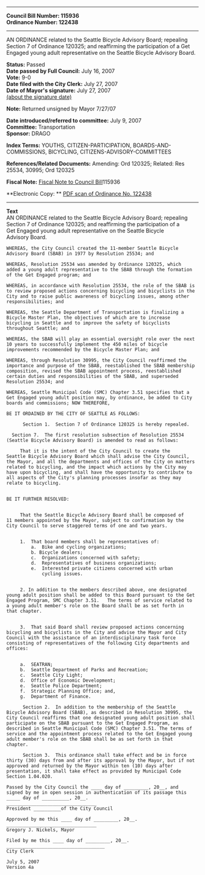 * * * * *  
  
**Council Bill Number: [](#h0)[](#h2)115936**   
**Ordinance Number: 122438**  
  
* * * * *  
  
AN ORDINANCE related to the Seattle Bicycle Advisory Board; repealing Section 7 of Ordinance 120325; and reaffirming the participation of a Get Engaged young adult representative on the Seattle Bicycle Advisory Board.  
  
**Status:** Passed   
**Date passed by Full Council:** July 16, 2007   
**Vote:** 9-0   
**Date filed with the City Clerk:** July 27, 2007   
**Date of Mayor's signature:** July 27, 2007   
[(about the signature date)](/~public/approvaldate.htm)   
  
**Note:** Returned unsigned by Mayor 7/27/07  
  
  
**Date introduced/referred to committee:** July 9, 2007   
**Committee:** Transportation   
**Sponsor:** DRAGO   
  
**Index Terms:** YOUTHS, CITIZEN-PARTICIPATION, BOARDS-AND-COMMISSIONS, BICYCLING, CITIZENS-ADVISORY-COMMITTEES  
  
**References/Related Documents:** Amending: Ord 120325; Related: Res 25534, 30995; Ord 120325  
  
**Fiscal Note:** [Fiscal Note to Council Bill](http://clerk.seattle.gov/~public/fnote/115936.htm)[](#h1)[](#h3)115936  
  
**Electronic Copy: ** [PDF scan of Ordinance No. 122438](/~archives/Ordinances/Ord_122438.pdf)  
  
* * * * *  
  
**Text**  
    AN ORDINANCE related to the Seattle Bicycle Advisory Board; repealing  
    Section 7 of Ordinance 120325; and reaffirming the participation of a  
    Get Engaged young adult representative on the Seattle Bicycle  
    Advisory Board.  
  
    WHEREAS, the City Council created the 11-member Seattle Bicycle  
    Advisory Board (SBAB) in 1977 by Resolution 25534; and  
  
    WHEREAS, Resolution 25534 was amended by Ordinance 120325, which  
    added a young adult representative to the SBAB through the formation  
    of the Get Engaged program; and  
  
    WHEREAS, in accordance with Resolution 25534, the role of the SBAB is  
    to review proposed actions concerning bicycling and bicyclists in the  
    City and to raise public awareness of bicycling issues, among other  
    responsibilities; and  
  
    WHEREAS, the Seattle Department of Transportation is finalizing a  
    Bicycle Master Plan, the objectives of which are to increase  
    bicycling in Seattle and to improve the safety of bicyclists  
    throughout Seattle; and  
  
    WHEREAS, the SBAB will play an essential oversight role over the next  
    10 years to successfully implement the 450 miles of bicycle  
    improvements recommended by the Bicycle Master Plan; and  
  
    WHEREAS, through Resolution 30995, the City Council reaffirmed the  
    importance and purpose of the SBAB, reestablished the SBAB membership  
    composition, revised the SBAB appointment process, reestablished  
    certain duties and responsibilities of the SBAB, and superseded  
    Resolution 25534; and  
  
    WHEREAS, Seattle Municipal Code (SMC) Chapter 3.51 specifies that a  
    Get Engaged young adult position may, by ordinance, be added to City  
    boards and commissions; NOW THEREFORE,  
  
    BE IT ORDAINED BY THE CITY OF SEATTLE AS FOLLOWS:  
  
          Section 1.  Section 7 of Ordinance 120325 is hereby repealed.  
  
      Section 7.  The first resolution subsection of Resolution 25534  
    (Seattle Bicycle Advisory Board) is amended to read as follows:  
  
         That it is the intent of the City Council to create the  
    Seattle Bicycle Advisory Board which shall advise the City Council,  
    the Mayor, and all the departments and offices of the City on matters  
    related to bicycling, and the impact which actions by the City may  
    have upon bicycling, and shall have the opportunity to contribute to  
    all aspects of the City's planning processes insofar as they may  
    relate to bicycling.  
  
  
    BE IT FURTHER RESOLVED:  
  
  
         That the Seattle Bicycle Advisory Board shall be composed of  
    11 members appointed by the Mayor, subject to confirmation by the  
    City Council to serve staggered terms of one and two years.  
  
  
         1.  That board members shall be representatives of:  
             a.  Bike and cycling organizations;  
             b. Bicycle dealers;  
             c.  Organizations concerned with safety;  
             d.  Representatives of business organizations;  
             e.  Interested private citizens concerned with urban  
                 cycling issues.  
  
  
         2. In addition to the members described above, one designated  
    young adult position shall be added to this Board pursuant to the Get  
    Engaged Program, SMC Chapter 3.51.   The terms of service related to  
    a young adult member's role on the Board shall be as set forth in  
    that chapter.  
  
  
         3.  That said Board shall review proposed actions concerning  
    bicycling and bicyclists in the City and advise the Mayor and City  
    Council with the assistance of an interdisciplinary task force  
    consisting of representatives of the following City departments and  
    offices:  
  
  
         a.  SEATRAN;  
         b.  Seattle Department of Parks and Recreation;  
         c.  Seattle City Light;  
         d.  Office of Economic Development;  
         e.  Seattle Police Department;  
         f.  Strategic Planning Office; and,  
         g.  Department of Finance.  
  
          Section 2.  In addition to the membership of the Seattle  
    Bicycle Advisory Board (SBAB), as described in Resolution 30995, the  
    City Council reaffirms that one designated young adult position shall  
    participate on the SBAB pursuant to the Get Engaged Program, as  
    described in Seattle Municipal Code (SMC) Chapter 3.51. The terms of  
    service and the appointment process related to the Get Engaged young  
    adult member's role on the SBAB shall be as set forth in that  
    chapter.  
  
          Section 3.  This ordinance shall take effect and be in force  
    thirty (30) days from and after its approval by the Mayor, but if not  
    approved and returned by the Mayor within ten (10) days after  
    presentation, it shall take effect as provided by Municipal Code  
    Section 1.04.020.  
  
    Passed by the City Council the ____ day of _________, 20__, and  
    signed by me in open session in authentication of its passage this  
    _____ day of __________, 20__.  
    _________________________________  
    President __________of the City Council  
  
    Approved by me this ____ day of _________, 20__.  
    _________________________________  
    Gregory J. Nickels, Mayor  
  
    Filed by me this ____ day of _________, 20__.  
    ____________________________________  
    City Clerk  
  
    July 5, 2007  
    Version 4a  
